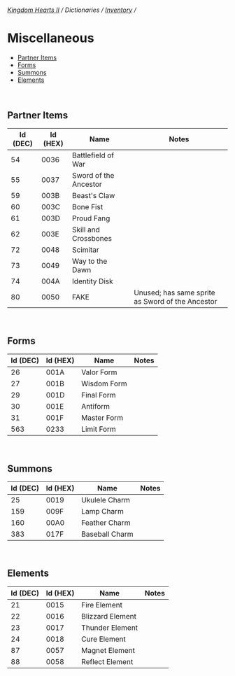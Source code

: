 ###### [Kingdom Hearts II](../../index.md) / Dictionaries / [Inventory](../inventory.md) /

# Miscellaneous

* [Partner Items](#partner-items)
* [Forms](#forms)
* [Summons](#summons)
* [Elements](#elements)

<br/>

## Partner Items

| Id (DEC) | Id (HEX) | Name | Notes |
|----------|----------|------|-------|
| 54 | 0036 | Battlefield of War    |  |
| 55 | 0037 | Sword of the Ancestor |  |
| 59 | 003B | Beast's Claw          |  |
| 60 | 003C | Bone Fist             |  |
| 61 | 003D | Proud Fang            |  |
| 62 | 003E | Skill and Crossbones  |  |
| 72 | 0048 | Scimitar              |  |
| 73 | 0049 | Way to the Dawn       |  |
| 74 | 004A | Identity Disk         |  |
| 80 | 0050 | FAKE                  | Unused; has same sprite as Sword of the Ancestor |

<br/>

## Forms

| Id (DEC) | Id (HEX) | Name | Notes |
|----------|----------|------|-------|
| 26  | 001A | Valor Form  |  |
| 27  | 001B | Wisdom Form |  |
| 29  | 001D | Final Form  |  |
| 30  | 001E | Antiform    |  |
| 31  | 001F | Master Form |  |
| 563 | 0233 | Limit Form  |  |

<br/>

## Summons

| Id (DEC) | Id (HEX) | Name | Notes |
|----------|----------|------|-------|
| 25  | 0019 | Ukulele Charm  |  |
| 159 | 009F | Lamp Charm     |  |
| 160 | 00A0 | Feather Charm  |  |
| 383 | 017F | Baseball Charm |  |

<br/>

## Elements

| Id (DEC) | Id (HEX) | Name | Notes |
|----------|----------|------|-------|
| 21 | 0015 | Fire Element     |  |
| 22 | 0016 | Blizzard Element |  |
| 23 | 0017 | Thunder Element  |  |
| 24 | 0018 | Cure Element     |  |
| 87 | 0057 | Magnet Element   |  |
| 88 | 0058 | Reflect Element  |  |
